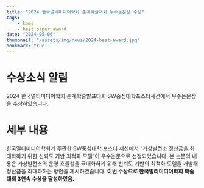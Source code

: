 ```yaml
---
title: "2024 한국멀티미디어학회 춘계학술대회 우수논문상 수상"
tags:
    - kmms
    - best paper award
date: "2024-05-06"
thumbnail: "/assets/img/news/2024-best-award.jpg"
bookmark: true
---
```



# 수상소식 알림
2024 한국멀티미디어학회 춘계학술발표대회 SW중심대학포스터세션에서 우수논문상을 수상하였습니다.

# 세부 내용
한국멀티미디어학회가 주관한 SW중심대학 포스터 세션에서 “가상발전소 정산금을 최대화하기 위한 신뢰도 기반 최적화 모델”이 우수논문으로 선정되었습니다. 본 논문의 내용은 가상발전소의 운영 효율성을 극대화하기 위해 신뢰도 기반의 최적화 모델을 개발해 정산금을 최대화하는 방안을 제시하였습니다. **이번 수상으로 한국멀티미디어학회 학술대회 3연속 수상을 달성하였음.**

